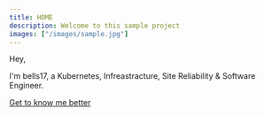 ```yaml
---
title: HOME
description: Welcome to this sample project
images: ["/images/sample.jpg"]
---
```


Hey,

I'm bells17, a Kubernetes, Infreastracture, Site Reliability & Software Engineer.

[Get to know me better](/about "Get to know me better")
